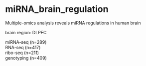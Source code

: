# miRNA_brain_regulation
Multiple-omics analysis reveals miRNA regulations in human brain

brain region: DLPFC 

miRNA-seq (n=289) \
RNA-seq (n=417) \
ribo-seq (n=211) \
genotyping (n=409) 

